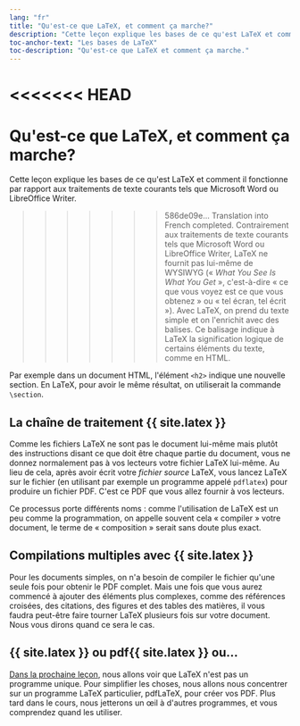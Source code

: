```yaml
---
lang: "fr"
title: "Qu'est-ce que LaTeX, et comment ça marche?"
description: "Cette leçon explique les bases de ce qu'est LaTeX et comment il fonctionne par rapport aux traitements de texte courants tels que Microsoft Word ou LibreOffice Writer."
toc-anchor-text: "Les bases de LaTeX"
toc-description: "Qu'est-ce que LaTeX et comment ça marche."
---
```


<<<<<<< HEAD
=======
# Qu'est-ce que LaTeX, et comment ça marche?

<span class="summary">Cette leçon explique les bases de ce qu'est LaTeX et comment il fonctionne par rapport aux traitements de texte courants tels que Microsoft Word ou LibreOffice Writer.</span>

>>>>>>> 586de09e... Translation into French completed.
Contrairement aux traitements de texte courants tels que Microsoft Word ou
LibreOffice Writer, LaTeX ne fournit pas lui-même de WYSIWYG (« _What You See
Is What You Get_ », c'est-à-dire « ce que vous voyez est ce que vous obtenez »
ou « tel écran, tel écrit »). Avec LaTeX, on prend du texte simple et on
l'enrichit avec des balises. Ce balisage indique à LaTeX la signification
logique de certains éléments du texte, comme en HTML.

Par exemple dans un document HTML, l'élément `<h2>` indique une nouvelle
section. En LaTeX, pour avoir le même résultat, on utiliserait la commande
`\section`.


## La chaîne de traitement {{ site.latex }}

Comme les fichiers LaTeX ne sont pas le document lui-même mais plutôt des
instructions disant ce que doit être chaque partie du document, vous ne donnez
normalement pas à vos lecteurs votre fichier LaTeX lui-même. Au lieu de cela,
après avoir écrit votre _fichier source_ LaTeX, vous lancez LaTeX sur le fichier (en
utilisant par exemple un programme appelé `pdflatex`) pour produire un fichier
PDF. C'est ce PDF que vous allez fournir à vos lecteurs.

Ce processus porte différents noms : comme l'utilisation de LaTeX est un peu
comme la programmation, on appelle souvent cela « compiler » votre document,
le terme de « composition » serait sans doute plus exact.


## Compilations multiples avec {{ site.latex }}

Pour les documents simples, on n'a besoin de compiler le fichier qu'une seule
fois pour obtenir le PDF complet. Mais une fois que vous aurez commencé à
ajouter des éléments plus complexes, comme des références croisées, des
citations, des figures et des tables des matières, il vous faudra peut-être
faire tourner LaTeX plusieurs fois sur votre document. Nous vous dirons quand
ce sera le cas.


## {{ site.latex }} ou pdf{{ site.latex }} ou&hellip;

[Dans la prochaine leçon](lesson-02), nous allons voir que LaTeX n'est pas un
programme unique. Pour simplifier les choses, nous allons nous concentrer sur un
programme LaTeX particulier, pdfLaTeX, pour créer vos PDF. Plus tard dans le
cours, nous jetterons un œil à d'autres programmes, et vous comprendez quand les
utiliser.
